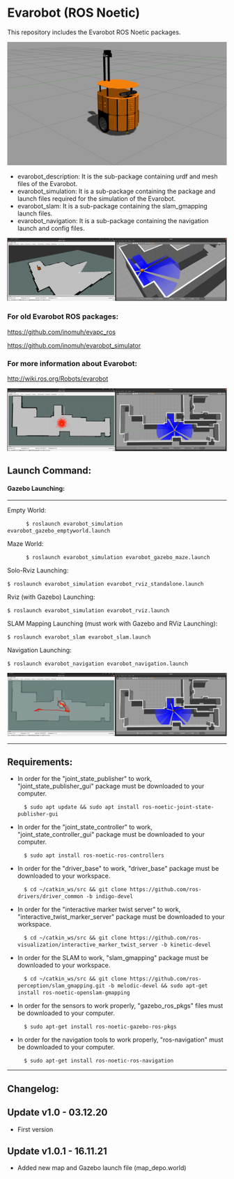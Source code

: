 # Evarobot (ROS Noetic)

This repository includes the Evarobot ROS Noetic packages.

![Image of Evarobot](https://github.com/inomuh/evarobot/blob/main/images/evarobot.png)

- evarobot_description: It is the sub-package containing urdf and mesh files of the Evarobot.
- evarobot_simulation: It is a sub-package containing the package and launch files required for the simulation of the Evarobot.
- evarobot_slam: It is a sub-package containing the slam_gmapping launch files.
- evarobot_navigation: It is a sub-package containing the navigation launch and config files.

![Image of Evarobot Slam](https://github.com/inomuh/evarobot/blob/main/images/evarobot_slam.png)

### For old Evarobot ROS packages: 

https://github.com/inomuh/evapc_ros

https://github.com/inomuh/evarobot_simulator
      
### For more information about Evarobot:
    
http://wiki.ros.org/Robots/evarobot
      
![Image of Evarobot Navigation](https://github.com/inomuh/evarobot/blob/main/images/evarobot_navigation.png)

Launch Command:
---------------

#### Gazebo Launching:
----------------

  Empty World:

          $ roslaunch evarobot_simulation evarobot_gazebo_emptyworld.launch

  Maze World:

          $ roslaunch evarobot_simulation evarobot_gazebo_maze.launch
      
Solo-Rviz Launching:

    $ roslaunch evarobot_simulation evarobot_rviz_standalone.launch
    
Rviz (with Gazebo) Launching:

    $ roslaunch evarobot_simulation evarobot_rviz.launch
    
SLAM Mapping Launching (must work with Gazebo and RViz Launching):

    $ roslaunch evarobot_slam evarobot_slam.launch
    
Navigation Launching:

    $ roslaunch evarobot_navigation evarobot_navigation.launch

![Image of Evarobot Navigation Move](https://github.com/inomuh/evarobot/blob/main/images/evarobot_navigation_move.png)

-----------------------------------------------------------------------------------------------------------------------
Requirements:
-------------
- In order for the "joint_state_publisher" to work, "joint_state_publisher_gui" package must be downloaded to your computer.

        $ sudo apt update && sudo apt install ros-noetic-joint-state-publisher-gui
        
- In order for the "joint_state_controller" to work, "joint_state_controller_gui" package must be downloaded to your computer.

        $ sudo apt install ros-noetic-ros-controllers
       
- In order for the "driver_base" to work, "driver_base" package must be downloaded to your workspace.
        
        $ cd ~/catkin_ws/src && git clone https://github.com/ros-drivers/driver_common -b indigo-devel
        
- In order for the "interactive marker twist server" to work, "interactive_twist_marker_server" package must be downloaded to your workspace.
        
        $ cd ~/catkin_ws/src && git clone https://github.com/ros-visualization/interactive_marker_twist_server -b kinetic-devel
        
- In order for the SLAM to work, "slam_gmapping" package must be downloaded to your workspace.
        
        $ cd ~/catkin_ws/src && git clone https://github.com/ros-perception/slam_gmapping.git -b melodic-devel && sudo apt-get install ros-noetic-openslam-gmapping
        
- In order for the sensors to work properly, "gazebo_ros_pkgs" files must be downloaded to your computer.

        $ sudo apt-get install ros-noetic-gazebo-ros-pkgs
    
- In order for the navigation tools to work properly, "ros-navigation" must be downloaded to your computer.

        $ sudo apt-get install ros-noetic-ros-navigation
        
-------------------------------------------------------------------------------
Changelog:
----------
Update v1.0 - 03.12.20
----------------------
- First version

Update v1.0.1 - 16.11.21
----------------------
- Added new map and Gazebo launch file (map_depo.world) 
        
